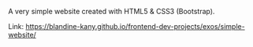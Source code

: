 A very simple website created with HTML5 & CSS3 (Bootstrap).

Link: https://blandine-kany.github.io/frontend-dev-projects/exos/simple-website/
